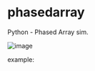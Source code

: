 # phasedarray
Python - Phased Array sim.

![image](https://user-images.githubusercontent.com/58897843/141657605-c5da0072-cffd-416e-9f33-741b6cf58d45.png)

example: 

